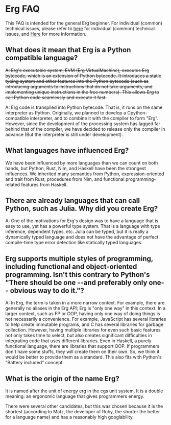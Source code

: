 # Erg FAQ

This FAQ is intended for the general Erg beginner.
For individual (common) technical issues, please refer to [here](./faq_technical.md) for individual (common) technical issues, and
[Here](./dev_guide/faq_syntax.md) for more information.

## What does it mean that Erg is a Python compatible language?

~~A: Erg's executable system, EVM (Erg VirtualMachine), executes Erg bytecode, which is an extension of Python bytecode. It introduces a static typing system and other features into the Python bytecode (such as introducing arguments to instructions that do not take arguments, and implementing unique instructions in the free numbers). This allows Erg to call Python code seamlessly and execute it fast.~~

A: Erg code is transpiled into Python bytecode. That is, it runs on the same interpreter as Python. Originally, we planned to develop a Cpython-compatible interpreter, and to combine it with the compiler to form "Erg". However, since the development of the processing system has lagged far behind that of the compiler, we have decided to release only the compiler in advance (But the interpreter is still under development).

## What languages have influenced Erg?

We have been influenced by more languages than we can count on both hands, but Python, Rust, Nim, and Haskell have been the strongest influences.
We inherited many semantics from Python, expression-oriented and trait from Rust, procedures from Nim, and functional programming-related features from Haskell.

## There are already languages that can call Python, such as Julia. Why did you create Erg?

A: One of the motivations for Erg's design was to have a language that is easy to use, yet has a powerful type system. That is a language with type inference, dependent types, etc.
Julia can be typed, but it is really a dynamically typed language and does not have the advantage of perfect compile-time type error detection like statically typed languages.

## Erg supports multiple styles of programming, including functional and object-oriented programming. Isn't this contrary to Python's "There should be one --and preferably only one-- obvious way to do it."?

A: In Erg, the term is taken in a more narrow context. For example, there are generally no aliases in the Erg API; Erg is "only one way" in this context.
In a larger context, such as FP or OOP, having only one way of doing things is not necessarily a convenience.
For example, JavaScript has several libraries to help create immutable programs, and C has several libraries for garbage collection.
However, having multiple libraries for even such basic features not only takes time to select, but also creates significant difficulties in integrating code that uses different libraries.
Even in Haskell, a purely functional language, there are libraries that support OOP.
If programmers don't have some stuffs, they will create them on their own. So, we think it would be better to provide them as a standard.
This also fits with Python's "Battery included" concept.

## What is the origin of the name Erg?

It is named after the unit of energy erg in the cgs unit system. It is a double meaning: an ergonomic language that gives programmers energy.

There were several other candidates, but this was chosen because it is the shortest (according to Matz, the developer of Ruby, the shorter the better for a language name) and has a reasonably high googlability.
